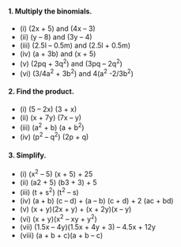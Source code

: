 
#### 1. Multiply the binomials.
* (i) (2x + 5) and (4x – 3) 
* (ii) (y – 8) and (3y – 4)
* (iii) (2.5l – 0.5m) and (2.5l + 0.5m) 
* (iv) (a + 3b) and (x + 5)
* (v) (2pq + 3q<sup>2</sup>) and (3pq – 2q<sup>2</sup>)
* (vi) (3/4a<sup>2</sup> + 3b<sup>2</sup>) and 4(a<sup>2</sup> -2/3b<sup>2</sup>)
#### 2. Find the product.
* (i) (5 – 2x) (3 + x) 
* (ii) (x + 7y) (7x – y)
* (iii) (a<sup>2</sup> + b) (a + b<sup>2</sup>) 
* (iv) (p<sup>2</sup> – q<sup>2</sup>) (2p + q)
#### 3. Simplify.
* (i) (x<sup>2</sup> – 5) (x + 5) + 25 
* (ii) (a2 + 5) (b3 + 3) + 5
* (iii) (t + s<sup>2</sup>) (t<sup>2</sup> – s)
* (iv) (a + b) (c – d) + (a – b) (c + d) + 2 (ac + bd)
* (v) (x + y)(2x + y) + (x + 2y)(x – y) 
* (vi) (x + y)(x<sup>2</sup> – xy + y<sup>2</sup>)
* (vii) (1.5x – 4y)(1.5x + 4y + 3) – 4.5x + 12y
* (viii) (a + b + c)(a + b – c)
